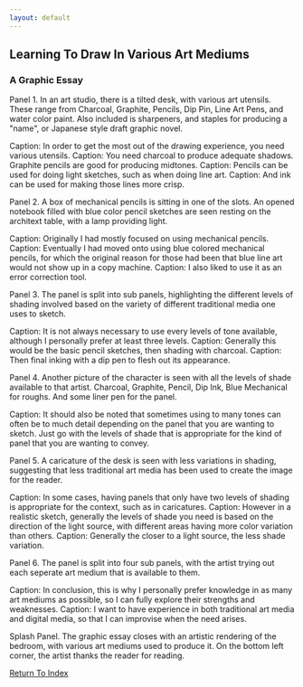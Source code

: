 ```yaml
---
layout: default
---
```

## Learning To Draw In Various Art Mediums
### A Graphic Essay

Panel 1. In an art studio, there is a tilted desk, with various art utensils. These range from Charcoal, Graphite, Pencils, Dip Pin, Line Art Pens, and water color paint. Also included is sharpeners, and staples for producing a "name", or Japanese style draft graphic novel.

Caption: In order to get the most out of the drawing experience, you need various utensils.
Caption: You need charcoal to produce adequate shadows. Graphite pencils are good for producing midtones.
Caption: Pencils can be used for doing light sketches, such as when doing line art.
Caption: And ink can be used for making those lines more crisp.


Panel 2. A box of mechanical pencils is sitting in one of the slots. An opened notebook filled with blue color pencil sketches are seen resting on the architext table, with a lamp providing light.

Caption: Originally I had mostly focused on using mechanical pencils.
Caption: Eventually I had moved onto using blue colored mechanical pencils, for which the original reason for those had been that blue line art would not show up in a copy machine.
Caption: I also liked to use it as an error correction tool.


Panel 3. The panel is split into sub panels, highlighting the different levels of shading involved based on the variety of different traditional media one uses to sketch.

Caption: It is not always necessary to use every levels of tone available, although I personally prefer at least three levels.
Caption: Generally this would be the basic pencil sketches, then shading with charcoal.
Caption: Then final inking with a dip pen to flesh out its appearance.


Panel 4. Another picture of the character is seen with all the levels of shade available to that artist. Charcoal, Graphite, Pencil, Dip Ink, Blue Mechanical for roughs. And some liner pen for the panel.

Caption: It should also be noted that sometimes using to many tones can often be to much detail depending on the panel that you are wanting to sketch. Just go with the levels of shade that is appropriate for the kind of panel that you are wanting to convey.


Panel 5. A caricature of the desk is seen with less variations in shading, suggesting that less traditional art media has been used to create the image for the reader.

Caption: In some cases, having panels that only have two levels of shading is appropriate for the context, such as in caricatures.
Caption: However in a realistic sketch, generally the levels of shade you need is based on the direction of the light source, with different areas having more color variation than others.
Caption: Generally the closer to a light source, the less shade variation.


Panel 6. The panel is split into four sub panels, with the artist trying out each seperate art medium that is available to them.

Caption: In conclusion, this is why I personally prefer knowledge in as many art mediums as possible, so I can fully explore their strengths and weaknesses.
Caption: I want to have experience in both traditional art media and digital media, so that I can improvise when the need arises.


Splash Panel. The graphic essay closes with an artistic rendering of the bedroom, with various art mediums used to produce it. On the bottom left corner, the artist thanks the reader for reading.

[Return To Index](https://lwflouisa.github.io/uploadedfairyalt/)
